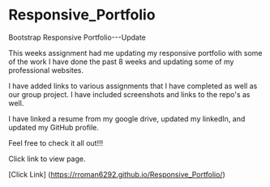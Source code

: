 # Responsive_Portfolio

Bootstrap Responsive Portfolio---Update 

This weeks assignment had me updating my responsive portfolio with some of the work I have done the past 8 weeks and updating some of my professional websites.

I have added links to various assignments that I have completed as well as our group project. 
I have included screenshots and links to the repo's as well.

I have linked a resume from my google drive, updated my linkedIn, and updated my GitHub profile.

Feel free to check it all out!!!
    

Click link to view page.

[Click Link] (https://rroman6292.github.io/Responsive_Portfolio/)
